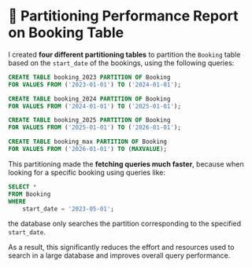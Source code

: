 # 🚀 Partitioning Performance Report on Booking Table

I created **four different partitioning tables** to partition the `Booking` table based on the `start_date` of the bookings, using the following queries:

```sql
CREATE TABLE booking_2023 PARTITION OF Booking
FOR VALUES FROM ('2023-01-01') TO ('2024-01-01');

CREATE TABLE booking_2024 PARTITION OF Booking
FOR VALUES FROM ('2024-01-01') TO ('2025-01-01');

CREATE TABLE booking_2025 PARTITION OF Booking
FOR VALUES FROM ('2025-01-01') TO ('2026-01-01');

CREATE TABLE booking_max PARTITION OF Booking
FOR VALUES FROM ('2026-01-01') TO (MAXVALUE);

```

This partitioning made the **fetching queries much faster**, because when looking for a specific booking using queries like:

```sql
SELECT *
FROM Booking
WHERE
    start_date = '2023-05-01';
```

the database only searches the partition corresponding to the specified `start_date`.

As a result, this significantly reduces the effort and resources used to search in a large database and improves overall query performance.
